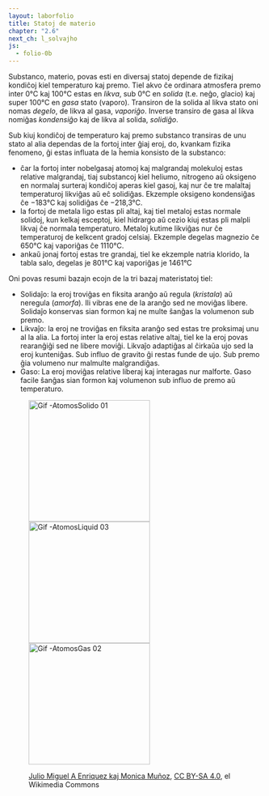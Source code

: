 ```yaml
---
layout: laborfolio
title: Statoj de materio
chapter: "2.6"
next_ch: l_solvajho
js:
  - folio-0b
---
```


Substanco, materio, povas esti en diversaj statoj depende de fizikaj kondiĉoj kiel temperaturo kaj premo. Tiel akvo ĉe ordinara atmosfera premo inter 0°C kaj 100°C estas en *likva*, sub 0°C en *solida* (t.e. neĝo, glacio) kaj super 100°C en *gasa* stato (vaporo). Transiron de la solida al likva stato oni nomas *degelo*, de likva al gasa, *vaporiĝo*. Inverse transiro de gasa al likva nomiĝas *kondensiĝo* kaj de likva al solida, *solidiĝo*.  

Sub kiuj kondiĉoj de temperaturo kaj premo substanco transiras de unu stato al alia dependas de la fortoj inter ĝiaj eroj, do, kvankam fizika fenomeno, ĝi estas influata de la ĥemia konsisto de la substanco: 

- ĉar la fortoj inter nobelgasaj atomoj kaj malgrandaj molekuloj estas relative malgrandaj, tiaj substancoj kiel heliumo, nitrogeno aŭ oksigeno en normalaj surteraj kondiĉoj aperas kiel gasoj, kaj nur ĉe tre malaltaj temperaturoj likviĝas aŭ eĉ solidiĝas. Ekzemple oksigeno kondensiĝas ĉe −183°C kaj solidiĝas ĉe −218,3°C.
- la fortoj de metala ligo estas pli altaj, kaj tiel metaloj estas normale solidoj, kun kelkaj esceptoj, kiel hidrargo aŭ cezio kiuj estas pli malpli likvaj ĉe normala temperaturo. Metaloj kutime likviĝas nur ĉe temperaturoj de kelkcent gradoj celsiaj. Ekzemple degelas magnezio ĉe 650°C kaj vaporiĝas ĉe 1110°C.
- ankaŭ jonaj fortoj estas tre grandaj, tiel ke ekzemple natria klorido, la tabla salo, degelas je 801°C kaj vaporiĝas je 1461°C

Oni povas resumi bazajn ecojn de la tri bazaj materistatoj tiel:

- Solidaĵo: la eroj troviĝas en fiksita aranĝo aŭ regula (*kristala*) aŭ neregula (*amorfa*). Ili vibras ene de la aranĝo sed ne moviĝas libere. Solidaĵo konservas sian formon kaj ne multe ŝanĝas la volumenon sub premo.
- Likvaĵo: la eroj ne troviĝas en fiksita aranĝo sed estas tre proksimaj unu al la alia. La fortoj inter la eroj estas relative altaj, tiel ke la eroj povas rearanĝiĝi sed ne libere moviĝi. Likvaĵo adaptiĝas al ĉirkaŭa ujo sed la eroj kunteniĝas. Sub influo de gravito ĝi restas funde de ujo. Sub premo ĝia volumeno nur malmulte malgrandiĝas.
- Gaso: La eroj moviĝas relative liberaj kaj interagas nur malforte. Gaso facile ŝanĝas sian formon kaj volumenon sub influo de premo aŭ temperaturo.

<!-- https://onaircode.com/amazing-particles-animation-with-css-and-javascript/ -->

<!--
<table>
<tr>
<td>
<a title="Julio Miguel A Enriquez and Monica Muñoz, CC BY-SA 4.0 &lt;https://creativecommons.org/licenses/by-sa/4.0&gt;, via Wikimedia Commons" href="https://commons.wikimedia.org/wiki/File:Gif_-AtomosSolido_01.gif"><img width="512" alt="Gif -AtomosSolido 01" src="inc/240px-Gif_-AtomosSolido_01.gif"></a>
</td>
<td>
<a title="Julio Miguel A Enriquez and Monica Muñoz, CC BY-SA 4.0 &lt;https://creativecommons.org/licenses/by-sa/4.0&gt;, via Wikimedia Commons" href="https://commons.wikimedia.org/wiki/File:Gif_-AtomosLiquid_03.gif"><img width="512" alt="Gif -AtomosLiquid 03" src="inc/240px-Gif_-AtomosLiquid_03.gif">
</a>
</td>
<td>
<a title="Julio Miguel A Enriquez and Monica Muñoz, CC BY-SA 4.0 &lt;https://creativecommons.org/licenses/by-sa/4.0&gt;, via Wikimedia Commons" href="https://commons.wikimedia.org/wiki/File:Gif_-AtomosGas_02.gif"><img width="512" alt="Gif -AtomosGas 02" src="inc/240px-Gif_-AtomosGas_02.gif"></a>
</td>
</tr>
<tr>
<td colspan="3">
<a href="https://commons.wikimedia.org/wiki/File:Gif_-AtomosGas_02.gif">Julio Miguel A Enriquez kaj Monica Muñoz</a>, <a href="https://creativecommons.org/licenses/by-sa/4.0">CC BY-SA 4.0</a>, el Wikimedia Commons
</td>
</tr>
</table>
-->

<figure>
<p>
<img width="240" alt="Gif -AtomosSolido 01" src="https://upload.wikimedia.org/wikipedia/commons/thumb/b/ba/Gif_-AtomosSolido_01.gif/512px-Gif_-AtomosSolido_01.gif">
<img width="240" alt="Gif -AtomosLiquid 03" src="https://upload.wikimedia.org/wikipedia/commons/thumb/5/5b/Gif_-AtomosLiquid_03.gif/512px-Gif_-AtomosLiquid_03.gif">
<img width="240" alt="Gif -AtomosGas 02" src="https://upload.wikimedia.org/wikipedia/commons/thumb/2/29/Gif_-AtomosGas_02.gif/512px-Gif_-AtomosGas_02.gif">
</p>
<figcaption>
<a href="https://commons.wikimedia.org/wiki/File:Gif_-AtomosGas_02.gif">Julio Miguel A Enriquez kaj Monica Muñoz</a>, <a href="https://creativecommons.org/licenses/by-sa/4.0">CC BY-SA 4.0</a>, el Wikimedia Commons
</figcaption>
</figure>


